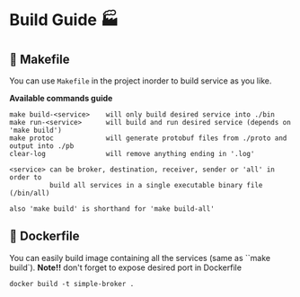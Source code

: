 # Build Guide 🏭

## 🧩 Makefile

You can use `Makefile` in the project inorder to build service as you like.

**Available commands guide**

```
make build-<service>    will only build desired service into ./bin
make run-<service>      will build and run desired service (depends on 'make build')
make protoc             will generate protobuf files from ./proto and output into ./pb
clear-log               will remove anything ending in '.log'

<service> can be broker, destination, receiver, sender or 'all' in order to
          build all services in a single executable binary file (/bin/all)

also 'make build' is shorthand for 'make build-all'
```

## 🐳 Dockerfile

You can easily build image containing all the services (same as ``make build`).
**Note!!** don't forget to expose desired port in Dockerfile

```
docker build -t simple-broker .
```
